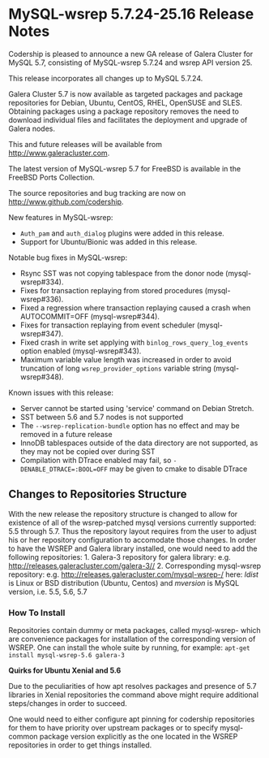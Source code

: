 # MySQL-wsrep 5.7.24-25.16 Release Notes

Codership is pleased to announce a new GA release of Galera Cluster for MySQL 5.7, consisting of MySQL-wsrep 5.7.24 and wsrep API version 25.

This release incorporates all changes up to MySQL 5.7.24.

Galera Cluster 5.7 is now available as targeted packages and package repositories for Debian, Ubuntu, CentOS, RHEL, OpenSUSE and SLES. Obtaining packages using a package repository removes the need to download individual files and facilitates the deployment and upgrade of Galera nodes.

This and future releases will be available from http://www.galeracluster.com.

The latest version of MySQL-wsrep 5.7 for FreeBSD is available in the FreeBSD Ports Collection.

The source repositories and bug tracking are now on http://www.github.com/codership.

New features in MySQL-wsrep:

* `Auth_pam` and `auth_dialog` plugins were added in this release.
* Support for Ubuntu/Bionic was added in this release.

Notable bug fixes in MySQL-wsrep:

* Rsync SST was not copying tablespace from the donor node (mysql-wsrep#334).
* Fixes for transaction replaying from stored procedures (mysql-wsrep#336).
* Fixed a regression where transaction replaying caused a crash when AUTOCOMMIT=OFF (mysql-wsrep#344).
* Fixes for transaction replaying from event scheduler (mysql-wsrep#347).
* Fixed crash in write set applying with `binlog_rows_query_log_events` option enabled (mysql-wsrep#343).
* Maximum variable value length was increased in order to avoid truncation of long `wsrep_provider_options` variable string (mysql-wsrep#348).

Known issues with this release:

* Server cannot be started using 'service' command on Debian Stretch.
* SST between 5.6 and 5.7 nodes is not supported
* The `--wsrep-replication-bundle` option has no effect and may be removed in a future release
* InnoDB tablespaces outside of the data directory are not supported, as they may not be copied over during SST
* Compilation with DTrace enabled may fail, so `-DENABLE_DTRACE=:BOOL=OFF` may be given to cmake to disable DTrace

## Changes to Repositories Structure

With the new release the repository structure is changed to allow for existence of all of the wsrep-patched mysql versions currently supported: 5.5 through 5.7. Thus the repository layout requires from the user to adjust his or her repository configuration to accomodate those changes. In order to have the WSREP and Galera library installed, one would need to add the following repositories: 1. Galera-3 repository for galera library: e.g. http://releases.galeracluster.com/galera-3// 2. Corresponding mysql-wsrep repository: e.g. http://releases.galeracluster.com/mysql-wsrep-/ here: _ldist_ is Linux or BSD distribution (Ubuntu, Centos) and _mversion_ is MySQL version, i.e. 5.5, 5.6, 5.7

### How To Install

Repositories contain dummy or meta packages, called mysql-wsrep- which are convenience packages for installation of the corresponding version of WSREP. One can install the whole suite by running, for example: `apt-get install mysql-wsrep-5.6 galera-3`

**Quirks for Ubuntu Xenial and 5.6**

Due to the peculiarities of how apt resolves packages and presence of 5.7 libraries in Xenial repositories the command above might require additional steps/changes in order to succeed.

One would need to either configure apt pinning for codership repositories for them to have priority over upstream packages or to specify mysql-common package version explicitly as the one located in the WSREP repositories in order to get things installed.
